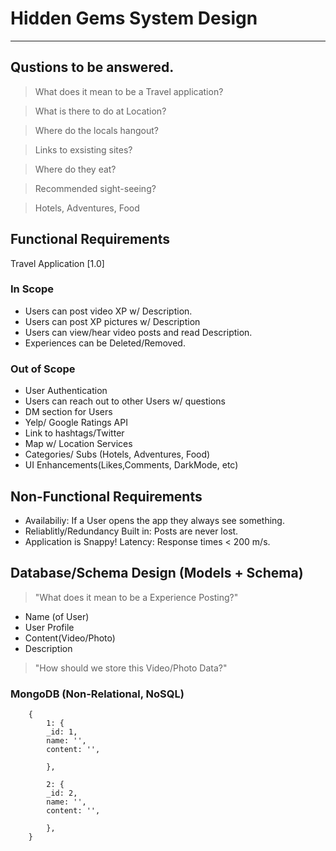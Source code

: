 # Hidden Gems System Design

---

## Qustions to be answered.

> What does it mean to be a Travel application?

> What is there to do at Location?

> Where do the locals hangout?

> Links to exsisting sites?

> Where do they eat?

> Recommended sight-seeing?

> Hotels, Adventures, Food

## Functional Requirements

Travel Application [1.0]

### In Scope

- Users can post video XP w/ Description.
- Users can post XP pictures w/ Description
- Users can view/hear video posts and read Description.
- Experiences can be Deleted/Removed.

### Out of Scope

- User Authentication
- Users can reach out to other Users w/ questions
- DM section for Users
- Yelp/ Google Ratings API
- Link to hashtags/Twitter
- Map w/ Location Services
- Categories/ Subs (Hotels, Adventures, Food)
- UI Enhancements(Likes,Comments, DarkMode, etc)

## Non-Functional Requirements

- Availabiliy: If a User opens the app they always see something.
- Reliablitly/Redundancy Built in: Posts are never lost.
- Application is Snappy! Latency: Response times < 200 m/s.

## Database/Schema Design (Models + Schema)

> "What does it mean to be a Experience Posting?"

- Name (of User)
- User Profile
- Content(Video/Photo)
- Description

> "How should we store this Video/Photo Data?"

### MongoDB (Non-Relational, NoSQL)

        {
            1: {
            _id: 1,
            name: '',
            content: '',

            },

            2: {
            _id: 2,
            name: '',
            content: '',

            },
        }
